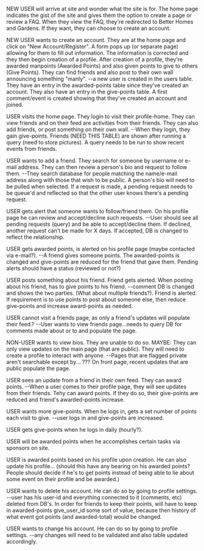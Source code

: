 

NEW USER will arrive at site and wonder what the site is for.  The home page indicates the gist of the site and gives them the option to create a page or review a FAQ.  When they view the FAQ, they're redirected to Better Homes and Gardens.  If they want, they can choose to create an account.

NEW USER wants to create an account.  They are at the home page and click on "New Account/Register".  A form pops up (or separate page) allowing for them to fill out information.  The information is corrected and they then begin creation of a profile.  After creation of a profile, they're awarded manpoints (Awarded Points) and also given points to give to others (Give Points).  They can find friends and also post to their own wall announcing something "manly".
--a new user is created in the users table.  They have an entry in the awarded-points table since they've created an account.  They also have an entry in the give-points table.  A first comment/event is created showing that they've created an account and joined.

USER visits the home page.  They login to visit their profile-home.  They can view friends and on their feed are activities from their friends.  They can also add friends, or post something on their own wall.
--When they login, they gain give-points.  Friends (NEED THIS TABLE) are shown after running a query (need to store pictures).  A query needs to be run to show recent events from friends.

USER wants to add a friend.  They search for someone by username or e-mail address.  They can then review a person's bio and request to follow them.
--They search database for people matching the name/e-mail address along with those that wish to be public.  A person's bio will need to be pulled when selected.  If a request is made, a pending request needs to be queue'd and reflected so that the other user knows there's a pending request.

USER gets alert that someone wants to follow/friend them.  On his profile page he can review and accept/decline such requests.
--User should see all pending requests (query) and be able to accept/decline them.  If declined, another request can't be made for X days.  If accepted, DB is changed to reflect the relationship.

USER gets awarded points, is alerted on his profile page (maybe contacted via e-mail?).
--A friend gives someone points.  The awarded-points is changed and give-points are reduced for the friend that gave them.  Pending alerts should have a status (reviewed or not?)

USER posts something about his friend.  Friend gets alerted.  When posting about his friend, has to give points to his friend.
--comment DB is changed and shows the two parties. (What about multiple friends?).  Friend is alerted.  If requirement is to use points to post about someone else, then reduce give-points and increase award-points as needed.

USER cannot visit a friends page, as only a friend's updates will populate their feed.?
--User wants to view friends page...needs to query DB for comments made about or to and populate the page.

NON-USER wants to view bios.  They are unable to do so.  MAYBE: They can only view updates on the main page (that are public).  They will need to create a profile to interact with anyone.
--Pages that are flagged private aren't searchable except by...  ???  On front page, recent updates that are public populate the page.

USER sees an update from a friend in their own feed.  They can award points.
--When a user comes to their profile page, they will see updates from their friends.  Tehy can award points.  If they do so, their give-points are reduced and friend's awarded-points increase.

USER wants more give-points.  When he logs in, gets a set number of points each visit to give.
--user logs in and give-points are increased.

USER gets give-points when he logs in daily (hourly?).

USER will be awarded points when he accomplishes certain tasks via sponsors on site.


USER is awarded points based on his profile upon creation.  He can also update his profile...  (should this have any bearing on his awarded points?  People should decide if he's to get points instead of being able to lie about some event on their profile and be awarded.)

USER wants to delete his account.  He can do so by going to profile settings.
--user has his user-id and everything connected to it (comments, etc) deleted from DB's.  In order for friends to keep their points, will have to keep in awarded-points give_user_id some sort of value, because then history of what event got points (and awarded-total) would be changed.

USER wants to change his account.  He can do so by going to profile settings.
--any changes will need to be validated and also table updated accordingly.









